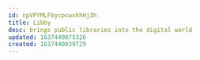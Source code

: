 ```yaml
---
id: npVPYMLFbycpcwxhhHj3h
title: Libby
desc: brings public libraries into the digital world
updated: 1637440075326
created: 1637440039729
---
```




